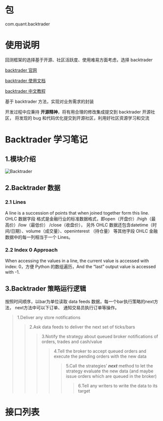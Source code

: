 # 包
com.quant.backtrader

# 使用说明
回测框架的选择基于开源、社区活跃度、使用难易方面考虑，选择 backtrader

[backtrader 官网](https://www.backtrader.com/)

[backtrader 使用文档](https://www.backtrader.com/docu/)

[backtrader 中文教程](https://blog.csdn.net/yaoyefengchen/article/details/135464834)

基于 backtrader 方法，实现对业务需求的封装

开发过程中应秉持 **开源精神**，将有用合理的修改集成提交到 backtrader 开源社区，
将发现的 bug 和代码优化提交到开源社区，利用好社区资源学习和交流

# Backtrader 学习笔记
## 1.模块介绍

![Backtrader](https://img-blog.csdnimg.cn/img_convert/5f7f367f514a6fdef46104c2ff59eb94.png)

## 2.Backtrader 数据

### 2.1 Lines
A line is a succession of points that when joined together form this line. OHLC 数据字段
格式是金融行业的标准数据格式，即open（开盘价）/high（最高价）/low（最低价） /close（收盘价），
另外 OHLC 数据还包含datetime（时间/日期）、volume（成交量）、openinterest （持仓量） 等其他字段
OHLC 金融数据中的每一列相当于一个 Lines。

### 2.2 Index 0 Approach
When accessing the values in a line, the current value is accessed with index: 0，方便 Python
的数组遍历，And the “last” output value is accessed with -1. 

## 3.Backtrader 策略运行逻辑
按照时间顺序，以bar为单位读取 data feeds 数据，每一个bar执行策略的next方法，
next方法中可以下订单、 通知交易员执行订单等操作。

>1.Deliver any store notifications 
>>2.Ask data feeds to deliver the next set of ticks/bars
>>>3.Notify the strategy about queued broker notifications of orders, trades and cash/value
>>>>4.Tell the broker to accept queued orders and execute the pending orders with the new data
>>>>>5.Call the strategies’ ***next*** method to let the strategy evaluate the new data (and maybe issue orders which are queued in the broker)
>>>>>>6.Tell any writers to write the data to its target

# 接口列表